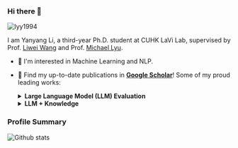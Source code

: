 ### Hi there 👋

<!--
**lyy1994/lyy1994** is a ✨ _special_ ✨ repository because its `README.md` (this file) appears on your GitHub profile.

Here are some ideas to get you started:

- 🔭 I’m currently working on ...
- 🌱 I’m currently learning ...
- 👯 I’m looking to collaborate on ...
- 🤔 I’m looking for help with ...
- 💬 Ask me about ...
- 📫 How to reach me: ...
- 😄 Pronouns: ...
- ⚡ Fun fact: ...
-->

<p align="left"> <img src="https://komarev.com/ghpvc/?username=lyy1994" alt="lyy1994" /> </p>

I am Yanyang Li, a third-year Ph.D. student at CUHK LaVi Lab, supervised by Prof. [Liwei Wang](https://lwwangcse.github.io/) and Prof. [Michael Lyu](https://www.cse.cuhk.edu.hk/lyu/).

- 🔭 I'm interested in Machine Learning and NLP.
- 🌱 Find my up-to-date publications in [**Google Scholar**](https://scholar.google.com/citations?user=bojU9LoAAAAJ)! Some of my proud leading works:
  
  <details><summary><b>Large Language Model (LLM) Evaluation</b></summary>
  
  * [CLEVA [EMNLP 2023 Demo]](https://github.com/LaVi-Lab/CLEVA): a Chinese LLM evaluation platform with significant efforts in building a comprehensive taxonomy, preventing data contamination and standardizing evaluation workflow.
  </details>
  
  <details><summary><b>LLM + Knowledge</b></summary>
    
  * [PLATO-KAG+ [EMNLP 2022]](https://github.com/lyy1994/PLM_as_KB): investigating knowledge learn by LLM and how it could be applied to downstream tasks explictly.
  </details>

### Profile Summary

![Github stats](https://github-readme-stats.vercel.app/api?username=lyy1994)
